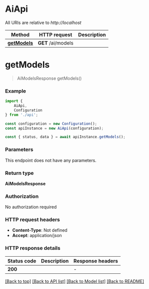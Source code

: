 # AiApi

All URIs are relative to *http://localhost*

|Method | HTTP request | Description|
|------------- | ------------- | -------------|
|[**getModels**](#getmodels) | **GET** /ai/models | |

# **getModels**
> AiModelsResponse getModels()


### Example

```typescript
import {
    AiApi,
    Configuration
} from './api';

const configuration = new Configuration();
const apiInstance = new AiApi(configuration);

const { status, data } = await apiInstance.getModels();
```

### Parameters
This endpoint does not have any parameters.


### Return type

**AiModelsResponse**

### Authorization

No authorization required

### HTTP request headers

 - **Content-Type**: Not defined
 - **Accept**: application/json


### HTTP response details
| Status code | Description | Response headers |
|-------------|-------------|------------------|
|**200** |  |  -  |

[[Back to top]](#) [[Back to API list]](../README.md#documentation-for-api-endpoints) [[Back to Model list]](../README.md#documentation-for-models) [[Back to README]](../README.md)

